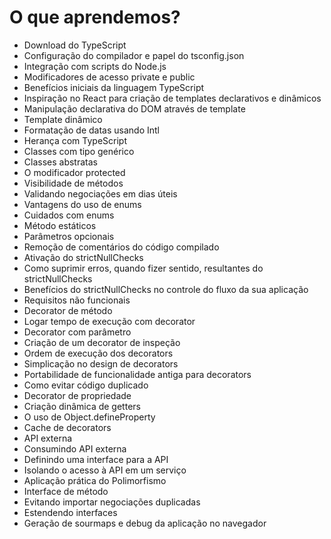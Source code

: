 # O que aprendemos?
- Download do TypeScript
- Configuração do compilador e papel do tsconfig.json
- Integração com scripts do Node.js
- Modificadores de acesso private e public
- Benefícios iniciais da linguagem TypeScript
- Inspiração no React para criação de templates declarativos e dinâmicos
- Manipulação declarativa do DOM através de template
- Template dinâmico
- Formatação de datas usando Intl
- Herança com TypeScript
- Classes com tipo genérico
- Classes abstratas
- O modificador protected
- Visibilidade de métodos
- Validando negociações em dias úteis
- Vantagens do uso de enums
- Cuidados com enums
- Método estáticos
- Parâmetros opcionais
- Remoção de comentários do código compilado
- Ativação do strictNullChecks
- Como suprimir erros, quando fizer sentido, resultantes do strictNullChecks
- Benefícios do strictNullChecks no controle do fluxo da sua aplicação
- Requisitos não funcionais
- Decorator de método
- Logar tempo de execução com decorator
- Decorator com parâmetro
- Criação de um decorator de inspeção
- Ordem de execução dos decorators
- Simplicação no design de decorators
- Portabilidade de funcionalidade antiga para decorators
- Como evitar código duplicado
- Decorator de propriedade
- Criação dinâmica de getters
- O uso de Object.defineProperty
- Cache de decorators
- API externa
- Consumindo API externa
- Definindo uma interface para a API
- Isolando o acesso à API em um serviço
- Aplicação prática do Polimorfismo
- Interface de método
- Evitando importar negociações duplicadas
- Estendendo interfaces
- Geração de sourmaps e debug da aplicação no navegador
